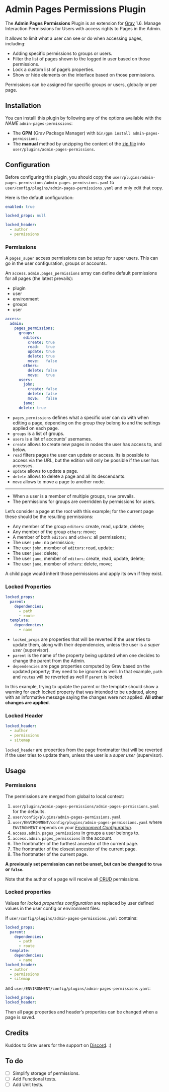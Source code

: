 # Admin Pages Permissions Plugin

The **Admin Pages Permissions** Plugin is an extension for [Grav](http://github.com/getgrav/grav) 1.6. Manage Interaction Permissions for Users with access rights to Pages in the Admin.

It allows to limit what a user can see or do when accessing pages, including:

- Adding specific permissions to groups or users.
- Filter the list of pages shown to the logged in user based on those permissions.
- Lock a custom list of page’s properties.
- Show or hide elements on the interface based on those permissions.

Permissions can be assigned for specific groups or users, globally or per page.

## Installation

You can installl this plugin by following any of the options available with the _NAME_ `admin-pages-permissions`:

- The **GPM** (Grav Package Manager) with `bin/gpm install admin-pages-permissions`.
- The **manual** method by unzipping the content of the [zip file](https://github.com/arkhi/grav-plugin-admin-pages-permissions/archive/master.zip) into `user/plugins/admin-pages-permissions`.

## Configuration

Before configuring this plugin, you should copy the `user/plugins/admin-pages-permissions/admin-pages-permissions.yaml` to `user/config/plugins/admin-pages-permissions.yaml` and only edit that copy.

Here is the default configuration:

```yaml
enabled: true

locked_props: null

locked_header:
  - author
  - permissions

```

### Permissions

A `pages_super` access permissions can be setup for super users. This can go in the user configuration, groups or accounts.

An `access.admin.pages_permissions` array can define default permissions for all pages (the latest prevails):

- plugin
- user
- environment
- groups
- user


```yaml
access:
  admin:
    pages_permissions:
      groups:
        editors:
          create: true
          read:   true
          update: true
          delete: true
          move:   false
        others:
          delete: false
          move:   true
      users:
        john:
          create: false
          delete: false
          move:   false
        jane:
      delete: true
```

- `pages_permissions` defines what a specific user can do with when editing a page, depending on the group they belong to and the settings applied on each page.
- `groups` is a list of groups.
- `users` is a list of accounts’ usernames.
- `create` allows to create new pages in nodes the user has access to, and below.
- `read` filters pages the user can update or access. Its is possible to access via the URL, but the edition will only be possible if the user has accesses.
- `update` allows to update a page.
- `delete` allows to delete a page and all its descendants.
- `move` allows to move a page to another node.

---

- When a user is a member of multiple groups, `true` prevails.
- The permissions for groups are overridden by permissions for users.

Let’s consider a page at the root with this example; for the current page these should be the resulting permissions:

- Any member of the group `editors`:       create, read, update, delete;
- Any member of the group `others`:        move;
- A member of both `editors` and `others`: all permissions;
- The user `john`:                         no permission;
- The user `john`, member of `editors`:    read, update;
- The user `jane`:                         delete;
- The user `jane`, member of `editors`:    create, read, update, delete;
- The user `jane`, member of `others`:     delete, move;

A child page would inherit those permissions and apply its own if they exist.

### Locked Properties

```yaml
locked_props:
  parent:
    dependencies:
      - path
      - route
  template:
    dependencies:
      - name
```

- `locked_props` are properties that will be reverted if the user tries to update them, along with their dependencies, unless the user is a _super user_ (supervisor).
- `parent` is the name of the property being updated when one decides to change the parent from the Admin.
- `dependencies` are page properties computed by Grav based on the updated property; they need to be ignored as well. In that example, `path` and `routes` will be reverted as well if `parent` is locked.

In this example, trying to update the parent or the template should show a warning for each locked property that was intended to be updated, along with an informative message saying the changes were not applied. **All other changes are applied**.

### Locked Header

```yaml
locked_header:
  - author
  - permissions
  - sitemap
```

`locked_header` are properties from the page frontmatter that will be reverted if the user tries to update them, unless the user is a _super user_ (supervisor).

## Usage

### Permissions

The permissions are merged from global to local context:

1. `user/plugins/admin-pages-permissions/admin-pages-permissions.yaml` for the defaults.
1. `user/config/plugins/admin-pages-permissions.yaml`
1. `user/ENVIRONMENT/config/plugins/admin-pages-permissions.yaml` where `ENVIRONMENT` depends on your [_Environment Configuration_](https://learn.getgrav.org/advanced/environment-config).
1. `access.admin.pages_permissions` in groups a user belongs to.
1. `access.admin.pages_permissions` in the account.
1. The frontmatter of the furthest ancestor of the current page.
1. The frontmatter of the closest ancestor of the current page.
1. The frontmatter of the current page.

**A previously set permission can not be unset, but can be changed to `true` or `false`.**

Note that the author of a page will receive all <abbr title="Create, Read, Update and Delete">CRUD</abbr> permissions.

### Locked properties

Values for _locked properties configuration_ are replaced by user defined values in the user config or environment files:

If `user/config/plugins/admin-pages-permissions.yaml` contains:

```yaml
locked_props:
  parent:
    dependencies:
      - path
      - route
  template:
    dependencies:
      - name
locked_header:
  - author
  - permissions
  - sitemap

```

and `user/ENVIRONMENT/config/plugins/admin-pages-permissions.yaml`:

```yaml
locked_props:
locked_header:
```

Then all page properties and header’s properties can be changed when a page is saved.

## Credits

Kuddos to Grav users for the support on [Discord](https://discord.gg/EeNpnz). :)

## To do

- [ ] Simplify storage of permissions.
- [ ] Add Functional tests.
- [ ] Add Unit tests.
